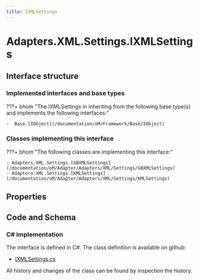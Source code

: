 ```yaml
---
title: IXMLSettings
---
```


# Adapters.XML.Settings.IXMLSettings



## Interface structure

### Implemented interfaces and base types

???+ bhom "The IXMLSettings in inheriting from the following base type(s) and implements the following interfaces:"

    -  Base.[IObject](/documentation/oM/Framework/Base/IObject)


### Classes implementing this interface

???+ bhom "The following classes are implementing this interface:"

    - Adapters.XML.Settings.[GBXMLSettings](/documentation/oM/Adapter/Adapters/XML/Settings/GBXMLSettings)
    - Adapters.XML.Settings.[KMLSettings](/documentation/oM/Adapter/Adapters/XML/Settings/KMLSettings)


## Properties

## Code and Schema

### C# implementation

The interface is defined in C#. The class definition is available on github:

- [IXMLSettings.cs](https://github.com/BHoM/XML_Toolkit/blob/develop/XML_oM/Settings/IXMLSettings.cs)

All history and changes of the class can be found by inspection the history.
